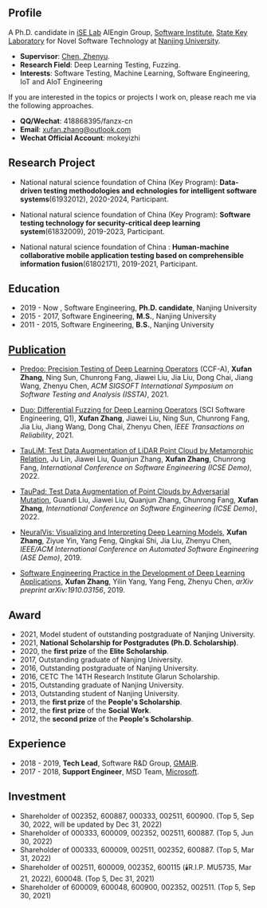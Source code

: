 ## Profile

A Ph.D. candidate in [iSE Lab](http://www.iselab.cn) AIEngin Group, [Software Institute](https://software.nju.edu.cn), [State Key Laboratory](https://keysoftlab.nju.edu.cn) for Novel Software Technology at [Nanjing University](https://www.nju.edu.cn).

- **Supervisor**: [Chen, Zhenyu](http://www.iselab.cn/faculty/ZhenyuChen).
- **Research Field**: Deep Learning Testing, Fuzzing.
- **Interests**: Software Testing, Machine Learning, Software Engineering, IoT and AIoT Engineering

If you are interested in the topics or projects I work on, please reach me via the following approaches.
- **QQ/Wechat**: 418868395/fanzx-cn
- **Email**: [xufan.zhang@outlook.com](mailto:xufan.zhang@outlook.com)
- **Wechat Official Account**: mokeyizhi

## Research Project

- National natural science foundation of China (Key Program): **Data-driven testing methodologies and echnologies for intelligent software systems**(61932012), 2020-2024, Participant.

- National natural science foundation of China (Key Program): **Software testing technology for security-critical deep learning system**(61832009), 2019-2023, Participant.

- National natural science foundation of China : **Human-machine collaborative mobile application testing based on comprehensible information fusion**(61802171), 2019-2021, Participant.

## Education

- 2019 - Now , Software Engineering, **Ph.D. candidate**, Nanjing University
- 2015 - 2017, Software Engineering, **M.S.**, Nanjing University
- 2011 - 2015, Software Engineering, **B.S.**, Nanjing University

## [Publication](http://pub.zhangxufan.cn)

- [Predoo: Precision Testing of Deep Learning Operators](https://dl.acm.org/doi/10.1145/3460319.3464843) (CCF-A), **Xufan Zhang**, Ning Sun, Chunrong Fang, Jiawei Liu, Jia Liu, Dong Chai, Jiang Wang, Zhenyu Chen, _ACM SIGSOFT International Symposium on Software Testing and Analysis (ISSTA)_, 2021.

- [Duo: Differential Fuzzing for Deep Learning Operators](https://doi.org/10.1109/TR.2021.3107165) (SCI Software Engineering, Q1), **Xufan Zhang**, Jiawei Liu, Ning Sun, Chunrong Fang, Jia Liu, Jiang Wang, Dong Chai, Zhenyu Chen, _IEEE Transactions on Reliability_, 2021.

- [TauLiM: Test Data Augmentation of LiDAR Point Cloud by Metamorphic Relation](https://ieeexplore.ieee.org/document/9793740), Ju Lin, Jiawei Liu, Quanjun Zhang, **Xufan Zhang**, Chunrong Fang, _International Conference on Software Engineering (ICSE Demo)_, 2022.

- [TauPad: Test Data Augmentation of Point Clouds by Adversarial Mutation](https://ieeexplore.ieee.org/document/9793744), Guandi Liu, Jiawei Liu, Quanjun Zhang, Chunrong Fang, **Xufan Zhang**, _International Conference on Software Engineering (ICSE Demo)_, 2022.

- [NeuralVis: Visualizing and Interpreting Deep Learning Models](https://dl.acm.org/doi/10.1109/ASE.2019.00113), **Xufan Zhang**, Ziyue Yin, Yang Feng, Qingkai Shi, Jia Liu, Zhenyu Chen, _IEEE/ACM International Conference on Automated Software Engineering (ASE Demo)_, 2019.

- [Software Engineering Practice in the Development of Deep Learning Applications](https://arxiv.org/pdf/1910.03156.pdf), **Xufan Zhang**, Yilin Yang, Yang Feng, Zhenyu Chen, _arXiv preprint arXiv:1910.03156_, 2019.


## Award

- 2021, Model student of outstanding postgraduate of Nanjing University.
- 2021, **National Scholarship for Postgradutes (Ph.D. Scholarship)**.
- 2020, the **first prize** of the **Elite Scholarship**.
- 2017, Outstanding graduate of Nanjing University.
- 2016, Outstanding postgraduate of Nanjing University.
- 2016, CETC The 14TH Research Institute Glarun Scholarship.
- 2015, Outstanding graduate of Nanjing University.
- 2013, Outstanding student of Nanjing University.
- 2013, the **first prize** of the **People's Scholarship**.
- 2012, the **first prize** of the **Social Work**.
- 2012, the **second prize** of the **People's Scholarship**.

## Experience

- 2018 - 2019, **Tech Lead**, Software R&D Group, [GMAIR](http://www.gmair.net).
- 2017 - 2018, **Support Engineer**, MSD Team, [Microsoft](https://www.microsoft.com).

## Investment

- Shareholder of 002352, 600887, 000333, 002511, 600900. (Top 5, Sep 30, 2022, will be updated by Dec 31, 2022)
- Shareholder of 000333, 600009, 002352, 002511, 600887. (Top 5, Jun 30, 2022)
- Shareholder of 000333, 600009, 002511, 002352, 600887. (Top 5, Mar 31, 2022)
- Shareholder of 002511, 600009, 002352, 600115 (🕯️R.I.P. MU5735, Mar 21, 2022), 600048. (Top 5, Dec 31, 2021)
- Shareholder of 600009, 600048, 600900, 002352, 002511. (Top 5, Sep 30, 2021)
